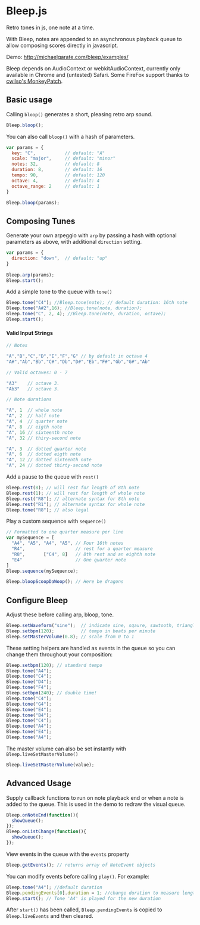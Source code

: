 Bleep.js
========

Retro tones in js, one note at a time. 

With Bleep, notes are appended to an asynchronous playback queue to allow composing scores directly in javascript. 

Demo: http://michaelgarate.com/bleep/examples/

Bleep depends on AudioContext or webkitAudioContext, currently only available in Chrome and (untested) Safari. Some FireFox support thanks to [cwilso's MonkeyPatch](https://github.com/cwilso/AudioContext-MonkeyPatch). 


Basic usage
-----------


Calling `bloop()` generates a short, pleasing retro arp sound.
~~~ js
Bleep.bloop();
~~~
You can also call `bloop()` with a hash of parameters.
~~~ js
var params = {
  key: "C",           // default: "A"
  scale: "major",     // default: "minor"
  notes: 32,          // default: 8
  duration: 8,        // default: 16
  tempo: 90,          // default: 120
  octave: 4,          // default: 4
  octave_range: 2     // default: 1
}

Bleep.bloop(params);
~~~

Composing Tunes
-----------

Generate your own arpeggio with `arp` by passing a hash with optional parameters as above, with additional `direction` setting.
~~~ js
var params = {
  direction: "down",  // default: "up"
}
              
Bleep.arp(params); 
Bleep.start();
~~~


Add a simple tone to the queue with `tone()`
~~~ js
Bleep.tone("C4"); //Bleep.tone(note); // default duration: 16th note
Bleep.tone("A#2",16); //Bleep.tone(note, duration);
Bleep.tone("C", 2, 4); //Bleep.tone(note, duration, octave);
Bleep.start();
~~~


#### Valid Input Strings
~~~ js
// Notes

"A","B","C","D","E","F","G" // by default in octave 4
"A#","Ab","Bb","C#","Db","D#","Eb","F#","Gb","G#","Ab"

// Valid octaves: 0 - 7

"A3"    // octave 3. 
"Ab3"   // octave 3.

// Note durations

"A", 1  // whole note
"A", 2  // half note
"A", 4  // quarter note
"A", 8  // eigth note
"A", 16 // sixteenth note
"A", 32 // thiry-second note

"A", 3  // dotted quarter note
"A", 6  // dotted eigth note
"A", 12 // dotted sixteenth note
"A", 24 // dotted thirty-second note


~~~


Add a pause to the queue with `rest()`
~~~ js
Bleep.rest(8); // will rest for length of 8th note
Bleep.rest(1); // will rest for length of whole note
Bleep.rest("R8"); // alternate syntax for 8th note
Bleep.rest("R1"); // alternate syntax for whole note
Bleep.tone("R8"); // also legal
~~~


Play a custom sequence with `sequence()`
~~~ js
// Formatted to one quarter measure per line
var mySequence = [
  "A4", "A5", "A4", "A5", // Four 16th notes
  "R4",                   // rest for a quarter measure
  "R8",       ["C4", 8]   // 8th rest and an eighth note
  "E4"                    // One quarter note
]
Bleep.sequence(mySequence);
~~~


~~~ js
Bleep.bloopScoopDaWoop(); // Here be dragons
~~~

Configure Bleep
--------
Adjust these before calling arp, bloop, tone. 
~~~ js
Bleep.setWaveform("sine");  // indicate sine, sqaure, sawtooth, triangle
Bleep.setbpm(120);          // tempo in beats per minute
Bleep.setMasterVolume(0.8); // scale from 0 to 1
~~~

These setting helpers are handled as events in the queue so you can change them throughout your composition:
~~~ js
Bleep.setbpm(120); // standard tempo
Bleep.tone("A4");
Bleep.tone("C4");
Bleep.tone("D4");
Bleep.tone("F4");
Bleep.setbpm(240); // double time!
Bleep.tone("C4");
Bleep.tone("G4");
Bleep.tone("E4");
Bleep.tone("B4");
Bleep.tone("C4");
Bleep.tone("A4");
Bleep.tone("E4");
Bleep.tone("A4");
~~~

The master volume can also be set instantly with `Bleep.liveSetMasterVolume()`
~~~ js
Bleep.liveSetMasterVolume(value);
~~~

Advanced Usage
--------
Supply callback functions to run on note playback end or when a note is added to the queue. This is used in the demo to redraw the visual queue.

~~~ js
Bleep.onNoteEnd(function(){
  showQueue();
});
Bleep.onListChange(function(){
  showQueue();
});
~~~

View events in the queue with the `events` property
~~~ js
Bleep.getEvents(); // returns array of NoteEvent objects
~~~

You can modify events before calling `play()`. For example:
~~~ js
Bleep.tone("A4"); //default duration
Bleep.pendingEvents[0].duration = 1; //change duration to measure length
Bleep.start(); // Tone 'A4' is played for the new duration
~~~

After `start()` has been called, `Bleep.pendingEvents` is copied to `Bleep.liveEvents` and then cleared. 

